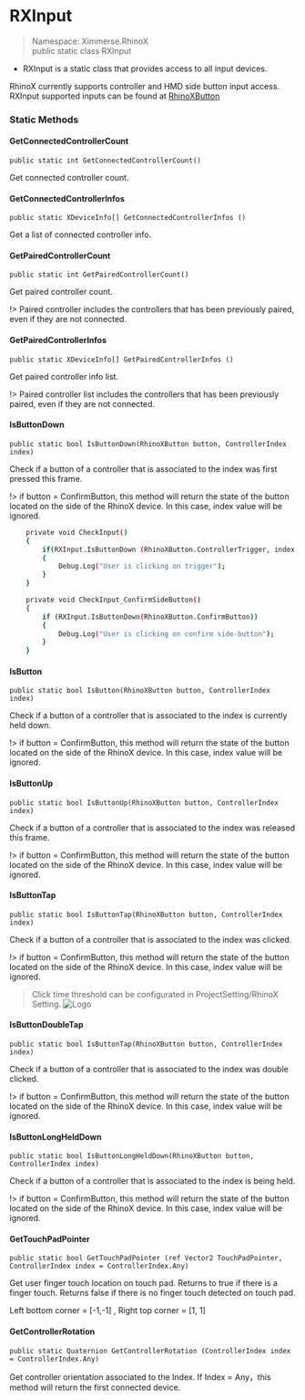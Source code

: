 # RXInput

> Namespace: Ximmerse.RhinoX     
> public static class RXInput

- RXInput is a static class that provides access to all input devices.

RhinoX currently supports controller and HMD side button input access. RXInput supported inputs can be found at [RhinoXButton](en/ScriptingReference/RhinoXButton.md)


### Static Methods

#### GetConnectedControllerCount
`public static int GetConnectedControllerCount()`

Get connected controller count.



#### GetConnectedControllerInfos
`public static XDeviceInfo[] GetConnectedControllerInfos ()`

Get a list of connected controller info.


#### GetPairedControllerCount
`public static int GetPairedControllerCount()`

Get paired controller count.

!> Paired controller includes the controllers that has been previously paired, even if they are not connected.


#### GetPairedControllerInfos
`public static XDeviceInfo[] GetPairedControllerInfos ()`

Get paired controller info list.

!> Paired controller list includes the controllers that has been previously paired, even if they are not connected.

#### IsButtonDown
`public static bool IsButtonDown(RhinoXButton button, ControllerIndex index)`

Check if a button of a controller that is associated to the index was first pressed this frame.

!> if button = ConfirmButton, this method will return the state of the button located on the side of the RhinoX device.  In this case, index value will be ignored.


```bash
    private void CheckInput()
    {
        if(RXInput.IsButtonDown (RhinoXButton.ControllerTrigger, index: ControllerIndex.Any))
        {
            Debug.Log("User is clicking on trigger");
        }
    }

    private void CheckInput_ConfirmSideButton()
    {
        if (RXInput.IsButtonDown(RhinoXButton.ConfirmButton))
        {
            Debug.Log("User is clicking on confirm side-button");
        }
    }
````

#### IsButton
`public static bool IsButton(RhinoXButton button, ControllerIndex index)`

Check if a button of a controller that is associated to the index is currently held down.

!> if button = ConfirmButton, this method will return the state of the button located on the side of the RhinoX device. In this case, index value will be ignored.


#### IsButtonUp
`public static bool IsButtonUp(RhinoXButton button, ControllerIndex index)`

Check if a button of a controller that is associated to the index was released this frame.

!> if button = ConfirmButton, this method will return the state of the button located on the side of the RhinoX device. In this case, index value will be ignored.

#### IsButtonTap
`public static bool IsButtonTap(RhinoXButton button, ControllerIndex index)`

Check if a button of a controller that is associated to the index was clicked.

!> if button = ConfirmButton, this method will return the state of the button located on the side of the RhinoX device. In this case, index value will be ignored.


> Click time threshold can be configurated in ProjectSetting/RhinoX Setting.
![Logo](https://raw.githubusercontent.com/yinyuanqings/AIOSDK/gh-pages/img/Inspector/RhinoXProjectSetting-Threshold-Time.jpg ':size=450X400')


#### IsButtonDoubleTap
`public static bool IsButtonTap(RhinoXButton button, ControllerIndex index)`

Check if a button of a controller that is associated to the index was double clicked.

!> if button = ConfirmButton, this method will return the state of the button located on the side of the RhinoX device. In this case, index value will be ignored.


#### IsButtonLongHeldDown
`public static bool IsButtonLongHeldDown(RhinoXButton button, ControllerIndex index)`

Check if a button of a controller that is associated to the index is being held.

!> if button = ConfirmButton, this method will return the state of the button located on the side of the RhinoX device. In this case, index value will be ignored.


#### GetTouchPadPointer
`public static bool GetTouchPadPointer (ref Vector2 TouchPadPointer, ControllerIndex index = ControllerIndex.Any)`

Get user finger touch location on touch pad. Returns to true if there is a finger touch. Returns false if there is no finger touch detected on touch pad.

Left bottom corner = [-1,-1] , Right top corner = [1, 1]

#### GetControllerRotation
`public static Quaternion GetControllerRotation (ControllerIndex index = ControllerIndex.Any)`

Get controller orientation associated to the Index. If Index = Any，this method will return the first connected device.
